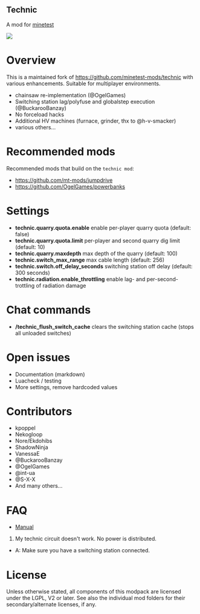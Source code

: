 
Technic
-----------------

A mod for [minetest](http://www.minetest.net)

![](https://github.com/mt-mods/technic/workflows/integration-test/badge.svg)


# Overview

This is a maintained fork of https://github.com/minetest-mods/technic with various enhancements.
Suitable for multiplayer environments.

* chainsaw re-implementation (@OgelGames)
* Switching station lag/polyfuse and globalstep execution (@BuckarooBanzay)
* No forceload hacks
* Additional HV machines (furnace, grinder, thx to @h-v-smacker)
* various others...

# Recommended mods

Recommended mods that build on the `technic mod`:

* https://github.com/mt-mods/jumpdrive
* https://github.com/OgelGames/powerbanks

# Settings

* **technic.quarry.quota.enable** enable per-player quarry quota (default: false)
* **technic.quarry.quota.limit** per-player and second quarry dig limit (default: 10)
* **technic.quarry.maxdepth** max depth of the quarry (default: 100)
* **technic.switch_max_range** max cable length (default: 256)
* **technic.switch.off_delay_seconds** switching station off delay (default: 300 seconds)
* **technic.radiation.enable_throttling** enable lag- and per-second-trottling of radiation damage

# Chat commands

* **/technic_flush_switch_cache** clears the switching station cache (stops all unloaded switches)

# Open issues

* Documentation (markdown)
* Luacheck / testing
* More settings, remove hardcoded values

# Contributors

* kpoppel
* Nekogloop
* Nore/Ekdohibs
* ShadowNinja
* VanessaE
* @BuckarooBanzay
* @OgelGames
* @int-ua
* @S-X-X
* And many others...

# FAQ

* [Manual](./manual.md)

1. My technic circuit doesn't work.  No power is distributed.
  * A: Make sure you have a switching station connected.

# License

Unless otherwise stated, all components of this modpack are licensed under the
LGPL, V2 or later.  See also the individual mod folders for their
secondary/alternate licenses, if any.
